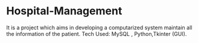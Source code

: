 # Hospital-Management
It is a project which aims in developing a computarized system maintain all the information of the patient. Tech Used: MySQL , Python,Tkinter (GUI).
